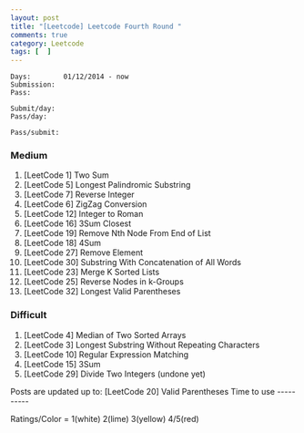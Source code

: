 ```yaml
---
layout: post
title: "[Leetcode] Leetcode Fourth Round "
comments: true
category: Leetcode
tags: [  ]
---
```


    Days:        01/12/2014 - now
    Submission:  
    Pass:        
    
    Submit/day:  
    Pass/day:    
    
    Pass/submit: 

### Medium

1. [LeetCode 1] Two Sum
1. [LeetCode 5] Longest Palindromic Substring
1. [LeetCode 7] Reverse Integer
1. [LeetCode 6] ZigZag Conversion
1. [LeetCode 12] Integer to Roman
1. [LeetCode 16] 3Sum Closest
1. [LeetCode 19] Remove Nth Node From End of List
1. [LeetCode 18] 4Sum
1. [LeetCode 27] Remove Element
1. [LeetCode 30] Substring With Concatenation of All Words
1. [LeetCode 23] Merge K Sorted Lists
1. [LeetCode 25] Reverse Nodes in k-Groups
1. [LeetCode 32] Longest Valid Parentheses

### Difficult

1. [LeetCode 4] Median of Two Sorted Arrays
1. [LeetCode 3] Longest Substring Without Repeating Characters
1. [LeetCode 10] Regular Expression Matching
1. [LeetCode 15] 3Sum
1. [LeetCode 29] Divide Two Integers (undone yet)

Posts are updated up to: [LeetCode 20] Valid Parentheses
	<tr>
		<td>Time to use</td>
		<td bgcolor="white">----------</td>
	</tr>
</table>

Ratings/Color = 1(white) 2(lime) 3(yellow) 4/5(red)
